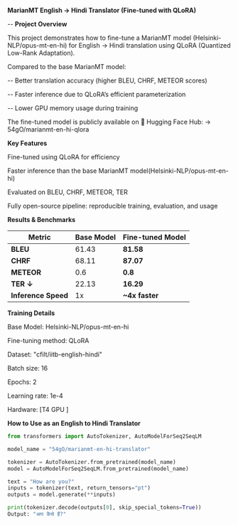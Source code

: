 **MarianMT English → Hindi Translator (Fine-tuned with QLoRA)**


-- **Project Overview**

This project demonstrates how to fine-tune a MarianMT model (Helsinki-NLP/opus-mt-en-hi) for English → Hindi translation using QLoRA (Quantized Low-Rank Adaptation).

Compared to the base MarianMT model:

-- Better translation accuracy (higher BLEU, CHRF, METEOR scores)

-- Faster inference due to QLoRA’s efficient parameterization

-- Lower GPU memory usage during training

The fine-tuned model is publicly available on 🤗 Hugging Face Hub:
-> 54gO/marianmt-en-hi-qlora

**Key Features**

Fine-tuned using QLoRA for efficiency

Faster inference than the base MarianMT model(Helsinki-NLP/opus-mt-en-hi)

Evaluated on BLEU, CHRF, METEOR, TER

Fully open-source pipeline: reproducible training, evaluation, and usage


**Results & Benchmarks**

| Metric              | Base Model | Fine-tuned Model   |
| ------------------- | ---------- | -----------------  |
| **BLEU**            | 61.43         | **81.58**       |
| **CHRF**            | 68.11         | **87.07**       |
| **METEOR**          | 0.6           | **0.8**         |
| **TER ↓**           | 22.13         | **16.29**       |
| **Inference Speed** | 1x            | **\~4x faster** |


**Training Details**

Base Model: Helsinki-NLP/opus-mt-en-hi

Fine-tuning method: QLoRA

Dataset: "cfilt/iitb-english-hindi"

Batch size: 16

Epochs: 2

Learning rate: 1e-4

Hardware: [T4 GPU ]

**How to Use as an English to Hindi Translator**
```python
from transformers import AutoTokenizer, AutoModelForSeq2SeqLM

model_name = "54gO/marianmt-en-hi-translator"

tokenizer = AutoTokenizer.from_pretrained(model_name)
model = AutoModelForSeq2SeqLM.from_pretrained(model_name)

text = "How are you?"
inputs = tokenizer(text, return_tensors="pt")
outputs = model.generate(**inputs)

print(tokenizer.decode(outputs[0], skip_special_tokens=True))
Output: "आप कैसे हैं?"
